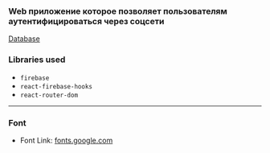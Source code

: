 ### Web приложение которое позволяет пользователям аутентифицироваться через соцсети

[Database](https://firebase.google.com/?gclid=CjwKCAjwzt6LBhBeEiwAbPGOgfiWv3zHQHLefmYRawBZ9pyT-R0Z1Nh1T3Z6JxB727DgxGbvn5yjexoC30AQAvD_BwE&gclsrc=aw.ds)

### Libraries used

- `firebase`
- `react-firebase-hooks`
- `react-router-dom`

---

### Font

- Font Link: [fonts.google.com](https://fonts.google.com/specimen/Montserrat?query=m)
